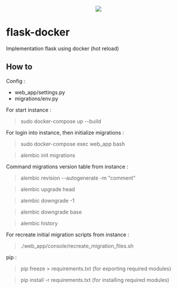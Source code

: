 <p align="center"><img src="https://www.python.org/static/img/python-logo@2x.png"></p>

# flask-docker
Implementation flask using docker (hot reload)

## How to

Config : 
* web_app/settings.py
* migrations/env.py

For start instance :
> sudo docker-compose up --build

For login into instance, then initialize migrations :
> sudo docker-compose exec web_app bash

> alembic init migrations

Command migrations version table from instance :
> alembic revision --autogenerate -m "comment"

> alembic upgrade head

> alembic downgrade -1

> alembic downgrade base

> alembic history

For recreate initial migration scripts from instance :
> ./web_app/console/recreate_migration_files.sh

pip :
> pip freeze > requirements.txt (for exporting required modules)

> pip install -r requirements.txt (for installing required modules)